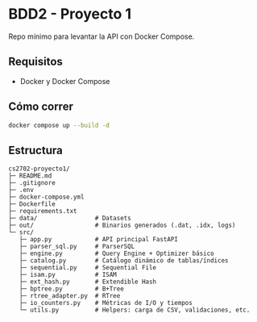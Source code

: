 # BDD2 - Proyecto 1

Repo mínimo para levantar la API con Docker Compose.

## Requisitos
- Docker y Docker Compose

## Cómo correr

```bash
docker compose up --build -d
```

## Estructura

```plaintext
cs2702-proyecto1/
├─ README.md
├─ .gitignore
├─ .env
├─ docker-compose.yml
├─ Dockerfile
├─ requirements.txt
├─ data/                # Datasets
├─ out/                 # Binarios generados (.dat, .idx, logs)
└─ src/
   ├─ app.py            # API principal FastAPI
   ├─ parser_sql.py     # ParserSQL
   ├─ engine.py         # Query Engine + Optimizer básico
   ├─ catalog.py        # Catálogo dinámico de tablas/índices
   ├─ sequential.py     # Sequential File
   ├─ isam.py           # ISAM
   ├─ ext_hash.py       # Extendible Hash
   ├─ bptree.py         # B+Tree
   ├─ rtree_adapter.py  # RTree
   ├─ io_counters.py    # Métricas de I/O y tiempos
   └─ utils.py          # Helpers: carga de CSV, validaciones, etc.
```
